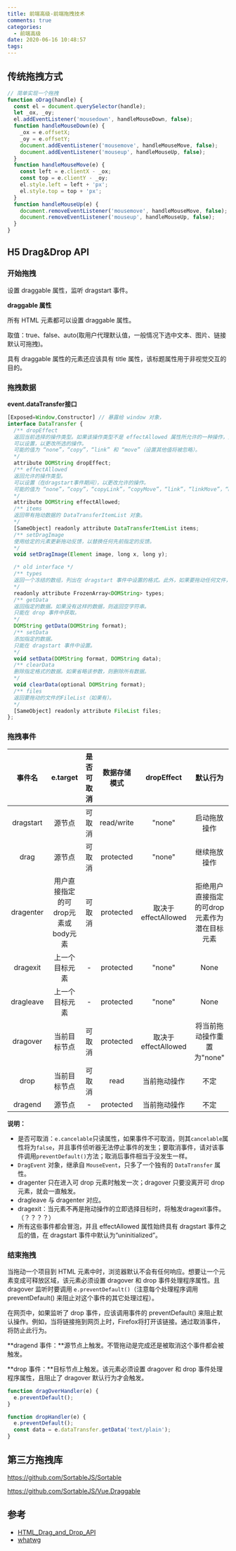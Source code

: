 ```yaml
---
title: 前端高级-前端拖拽技术
comments: true
categories:
  - 前端高级
date: 2020-06-16 10:48:57
tags:
---
```



<!--more-->

## 传统拖拽方式

```js
// 简单实现一个拖拽
function oDrag(handle) {
  const el = document.querySelector(handle);
  let _ox, _oy;
  el.addEventListener('mousedown', handleMouseDown, false);
  function handleMouseDown(e) {
    _ox = e.offsetX;
    _oy = e.offsetY;
    document.addEventListener('mousemove', handleMouseMove, false);
    document.addEventListener('mouseup', handleMouseUp, false);
  }
  function handleMouseMove(e) {
    const left = e.clientX - _ox;
    const top = e.clientY - _oy;
    el.style.left = left + 'px';
    el.style.top = top + 'px';
  }
  function handleMouseUp(e) {
    document.removeEventListener('mousemove', handleMouseMove, false);
    document.removeEventListener('mouseup', handleMouseUp, false);
  }
}
```

## H5 Drag&Drop API

### 开始拖拽

设置 draggable 属性，监听 dragstart 事件。

**draggable 属性**

所有 HTML 元素都可以设置 draggable 属性。

取值：true、false、auto(取用户代理默认值，一般情况下选中文本、图片、链接默认可拖拽)。

具有 draggable 属性的元素还应该具有 title 属性，该标题属性用于非视觉交互的目的。

### 拖拽数据

**event.dataTransfer接口**

```js
[Exposed=Window,Constructor] // 暴露给 window 对象，
interface DataTransfer {
  /** dropEffect
  返回当前选择的操作类型。如果该操作类型不是 effectAllowed 属性所允许的一种操作，则该操作将失败。
  可以设置，以更改所选的操作。
  可能的值为 “none”，“copy”，“link” 和 “move”（设置其他值将被忽略）。
  */
  attribute DOMString dropEffect;
  /** effectAllowed
  返回允许的操作类型。
  可以设置（在dragstart事件期间），以更改允许的操作。
  可能的值为 “none”，“copy”，“copyLink”，“copyMove”，“link”，“linkMove”，“move”，“all” 和 “uninitialized”。
  */
  attribute DOMString effectAllowed;
  /** items
  返回带有拖动数据的 DataTransferItemList 对象。
  */
  [SameObject] readonly attribute DataTransferItemList items;
  /** setDragImage
  使用给定的元素更新拖动反馈，以替换任何先前指定的反馈。
  */
  void setDragImage(Element image, long x, long y);

  /* old interface */
  /** types
  返回一个冻结的数组，列出在 dragstart 事件中设置的格式。此外，如果要拖动任何文件，则类型之一将是字符串 “Files”。
  */
  readonly attribute FrozenArray<DOMString> types;
  /** getData
  返回指定的数据。如果没有这样的数据，则返回空字符串。
  只能在 drop 事件中获取。
  */
  DOMString getData(DOMString format);
  /** setData
  添加指定的数据。
  只能在 dragstart 事件中设置。
  */
  void setData(DOMString format, DOMString data);
  /** clearData
  删除指定格式的数据。如果省略该参数，则删除所有数据。
  */
  void clearData(optional DOMString format);
  /** files
  返回要拖动的文件的FileList（如果有）。
  */
  [SameObject] readonly attribute FileList files;
};
```

### 拖拽事件

| 事件名 | e.target | 是否可取消 | 数据存储模式 | dropEffect | 默认行为 |
| :---: | :---: | :---: | :---: | :---: | :---: |
| dragstart | 源节点 | 可取消 | read/write | "none" | 启动拖放操作 |
| drag | 源节点 | 可取消 | protected | "none" | 继续拖放操作 |
| dragenter | 用户直接指定的可drop元素或body元素 | 可取消 | protected | 取决于 effectAllowed | 拒绝用户直接指定的可drop元素作为潜在目标元素 |
| dragexit | 上一个目标元素 | - | protected | "none" | None |
| dragleave | 上一个目标元素 | - | protected | "none" | None |
| dragover | 当前目标节点 | 可取消 | protected | 取决于 effectAllowed | 将当前拖动操作重置为"none" |
| drop | 当前目标节点 | 可取消 | read | 当前拖动操作 | 不定 |
| dragend | 源节点 | - | protected | 当前拖动操作 | 不定 |

**说明：**
* 是否可取消：`e.cancelable`只读属性，如果事件不可取消，则其`cancelable`属性将为`false`，并且事件侦听器无法停止事件的发生；要取消事件，请对该事件调用`preventDefault()`方法；取消后事件相当于没发生一样。
* `DragEvent` 对象，继承自 `MouseEvent`，只多了一个独有的 `DataTransfer` 属性。
* dragenter 只在进入可 drop 元素时触发一次；dragover 只要没离开可 drop 元素，就会一直触发。
* dragleave 与 dragenter 对应。
* dragexit：当元素不再是拖动操作的立即选择目标时，将触发dragexit事件。（？？？？）
* 所有这些事件都会冒泡，并且 effectAllowed 属性始终具有 dragstart 事件之后的值，在 dragstart 事件中默认为“uninitialized”。


### 结束拖拽

当拖动一个项目到 HTML 元素中时，浏览器默认不会有任何响应。想要让一个元素变成可释放区域，该元素必须设置 dragover 和 drop 事件处理程序属性。且 dragover 监听时要调用 `e.preventDefault()`（注意每个处理程序调用 preventDefault() 来阻止对这个事件的其它处理过程）。

在网页中，如果监听了 drop 事件，应该调用事件的 preventDefault() 来阻止默认操作。例如，当将链接拖到网页上时，Firefox将打开该链接。通过取消事件，将防止此行为。

**dragend 事件：**源节点上触发。不管拖动是完成还是被取消这个事件都会被触发。

**drop 事件：**目标节点上触发。该元素必须设置 dragover 和 drop 事件处理程序属性，且阻止了 dragover 默认行为才会触发。

```js
function dragOverHandler(e) {
  e.preventDefault();
}

function dropHandler(e) {
  e.preventDefault();
  const data = e.dataTransfer.getData('text/plain');
}
```

## 第三方拖拽库

https://github.com/SortableJS/Sortable

https://github.com/SortableJS/Vue.Draggable

## 参考

- [HTML_Drag_and_Drop_API](https://developer.mozilla.org/zh-CN/docs/Web/API/HTML_Drag_and_Drop_API)
- [whatwg](https://html.spec.whatwg.org/multipage/dnd.html#dnd)